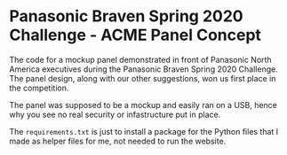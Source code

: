 # Panasonic Braven Spring 2020 Challenge - ACME Panel Concept

The code for a mockup panel demonstrated in front of Panasonic North America executives during the Panasonic Braven Spring 2020 Challenge. The panel design, along with our other suggestions, won us first place in the competition.

The panel was supposed to be a mockup and easily ran on a USB, hence why you see no real security or infastructure put in place.

The `requirements.txt` is just to install a package for the Python files that I made as helper files for me, not needed to run the website.